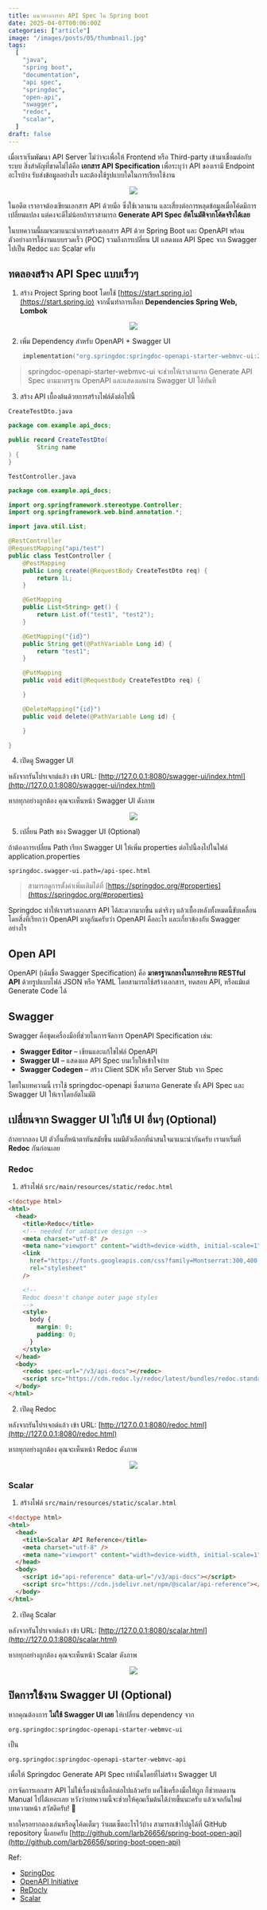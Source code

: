 ```yaml
---
title: แนวทางการทำ API Spec ใน Spring boot
date: 2025-04-07T00:06:00Z
categories: ["article"]
image: "/images/posts/05/thumbnail.jpg"
tags:
  [
    "java",
    "spring boot",
    "documentation",
    "api spec",
    "springdoc",
    "open-api",
    "swagger",
    "redoc",
    "scalar",
  ]
draft: false
---
```


เมื่อเราเริ่มพัฒนา API Server ไม่ว่าจะเพื่อให้ Frontend หรือ Third-party เข้ามาเชื่อมต่อกับระบบ สิ่งสำคัญที่ขาดไม่ได้คือ **เอกสาร API Specification** เพื่อระบุว่า API ของเรามี Endpoint อะไรบ้าง รับส่งข้อมูลอย่างไร และต้องใช้รูปแบบใดในการเรียกใช้งาน

<p align="center">
  <img src="/images/posts/05/image.png" />
</p>

ในอดีต เราอาจต้องเขียนเอกสาร API ด้วยมือ ซึ่งใช้เวลานาน และเสี่ยงต่อการหลุดข้อมูลเมื่อโค้ดมีการเปลี่ยนแปลง แต่คงจะดีไม่น้อยถ้าเราสามารถ **Generate API Spec อัตโนมัติจากโค้ดจริงได้เลย**

ในบทความนี้ผมจะมาแนะนำการสร้างเอกสาร API ด้วย Spring Boot และ OpenAPI พร้อมตัวอย่างการใช้งานแบบรวดเร็ว (POC) รวมถึงการเปลี่ยน UI แสดงผล API Spec จาก Swagger ไปเป็น Redoc และ Scalar ครับ

## ทดลองสร้าง API Spec แบบเร็วๆ

1. สร้าง Project Spring boot โดยใช้ [https://start.spring.io](https://start.spring.io) จากนั้นทำการเลือก **Dependencies Spring Web, Lombok**

<p align="center">
  <img src="/images/posts/05/image 1.png" />
</p>

2. เพิ่ม Dependency สำหรับ OpenAPI + Swagger UI

```kotlin
    implementation("org.springdoc:springdoc-openapi-starter-webmvc-ui:2.8.6")
```

> springdoc-openapi-starter-webmvc-ui จะช่วยให้เราสามารถ Generate API Spec ตามมาตรฐาน OpenAPI และแสดงผลผ่าน Swagger UI ได้ทันที

3. สร้าง API เบื้องต้นด้วยการสร้างไฟล์ดังต่อไปนี้

`CreateTestDto.java`

```java
package com.example.api_docs;

public record CreateTestDto(
        String name
) {
}
```

`TestController.java`

```java
package com.example.api_docs;

import org.springframework.stereotype.Controller;
import org.springframework.web.bind.annotation.*;

import java.util.List;

@RestController
@RequestMapping("api/test")
public class TestController {
    @PostMapping
    public Long create(@RequestBody CreateTestDto req) {
        return 1L;
    }

    @GetMapping
    public List<String> get() {
        return List.of("test1", "test2");
    }

    @GetMapping("{id}")
    public String get(@PathVariable Long id) {
        return "test1";
    }

    @PutMapping
    public void edit(@RequestBody CreateTestDto req) {

    }

    @DeleteMapping("{id}")
    public void delete(@PathVariable Long id) {

    }

}

```

4. เปิดดู Swagger UI

หลังจากรันโปรเจกต์แล้ว เข้า URL: [http://127.0.0.1:8080/swagger-ui/index.html](http://127.0.0.1:8080/swagger-ui/index.html)

หากทุกอย่างถูกต้อง คุณจะเห็นหน้า Swagger UI ดังภาพ

<p align="center">
  <img src="/images/posts/05/image 2.png" />
</p>

5. เปลี่ยน Path ของ Swagger UI (Optional)

ถ้าต้องการเปลี่ยน Path เรียก Swagger UI ให้เพิ่ม properties ต่อไปนี้ลงไปในไฟล์ application.properties

```
springdoc.swagger-ui.path=/api-spec.html
```

> สามารถดูการตั้งค่าเพิ่มเติมได้ที่ [https://springdoc.org/#properties](https://springdoc.org/#properties)

Springdoc ทำให้เราสร้างเอกสาร API ได้สะดวกมากขึ้น แต่จริงๆ แล้วเบื้องหลังทั้งหมดนี้ขับเคลื่อนโดยสิ่งที่เรียกว่า OpenAPI มาดูกันครับว่า OpenAPI คืออะไร และเกี่ยวข้องกับ Swagger อย่างไร

## Open API

OpenAPI (เดิมชื่อ Swagger Specification) คือ **มาตรฐานกลางในการอธิบาย RESTful API** ด้วยรูปแบบไฟล์ JSON หรือ YAML โดยสามารถใช้สร้างเอกสาร, ทดสอบ API, หรือแม้แต่ Generate Code ได้

## Swagger

Swagger คือชุดเครื่องมือที่ช่วยในการจัดการ OpenAPI Specification เช่น:

- **Swagger Editor** – เขียนและแก้ไขไฟล์ OpenAPI
- **Swagger UI** – แสดงผล API Spec บนเว็บให้เข้าใจง่าย
- **Swagger Codegen** – สร้าง Client SDK หรือ Server Stub จาก Spec

โดยในบทความนี้ เราใช้ springdoc-openapi ซึ่งสามารถ Generate ทั้ง API Spec และ Swagger UI ให้เราโดยอัตโนมัติ

## **เปลี่ยนจาก Swagger UI ไปใช้ UI อื่นๆ (Optional)**

ถ้าอยากลอง UI ตัวอื่นที่หน้าตาทันสมัยขึ้น ผมมีตัวเลือกที่น่าสนใจมาแนะนำกันครับ เรามาเริ่มที่ **Redoc** กันก่อนเลย

### Redoc

1. สร้างไฟล์ `src/main/resources/static/redoc.html`

```html
<!doctype html>
<html>
  <head>
    <title>Redoc</title>
    <!-- needed for adaptive design -->
    <meta charset="utf-8" />
    <meta name="viewport" content="width=device-width, initial-scale=1" />
    <link
      href="https://fonts.googleapis.com/css?family=Montserrat:300,400,700|Roboto:300,400,700"
      rel="stylesheet"
    />

    <!--
    Redoc doesn't change outer page styles
    -->
    <style>
      body {
        margin: 0;
        padding: 0;
      }
    </style>
  </head>
  <body>
    <redoc spec-url="/v3/api-docs"></redoc>
    <script src="https://cdn.redoc.ly/redoc/latest/bundles/redoc.standalone.js"></script>
  </body>
</html>
```

2. เปิดดู Redoc

หลังจากรันโปรเจกต์แล้ว เข้า URL: [http://127.0.0.1:8080/redoc.html](http://127.0.0.1:8080/redoc.html)

หากทุกอย่างถูกต้อง คุณจะเห็นหน้า Redoc ดังภาพ

<p align="center">
  <img src="/images/posts/05/image 3.png" />
</p>

### Scalar

1. สร้างไฟล์ `src/main/resources/static/scalar.html`

```html
<!doctype html>
<html>
  <head>
    <title>Scalar API Reference</title>
    <meta charset="utf-8" />
    <meta name="viewport" content="width=device-width, initial-scale=1" />
  </head>
  <body>
    <script id="api-reference" data-url="/v3/api-docs"></script>
    <script src="https://cdn.jsdelivr.net/npm/@scalar/api-reference"></script>
  </body>
</html>
```

2. เปิดดู Scalar

หลังจากรันโปรเจกต์แล้ว เข้า URL: [http://127.0.0.1:8080/scalar.html](http://127.0.0.1:8080/scalar.html)

หากทุกอย่างถูกต้อง คุณจะเห็นหน้า Scalar ดังภาพ

<p align="center">
  <img src="/images/posts/05/image 4.png" />
</p>

## ปิดการใช้งาน Swagger UI (Optional)

หากคุณต้องการ **ไม่ใช้ Swagger UI เลย** ให้เปลี่ยน dependency จาก

```
org.springdoc:springdoc-openapi-starter-webmvc-ui
```

เป็น

```
org.springdoc:springdoc-openapi-starter-webmvc-api
```

เพื่อให้ Springdoc Generate API Spec เท่านั้นโดยที่ไม่สร้าง Swagger UI

การจัดการเอกสาร API ไม่ใช่เรื่องน่าเบื่ออีกต่อไปแล้วครับ แค่ใช้เครื่องมือให้ถูก ก็ช่วยลดงาน Manual ไปได้เยอะเลย หวังว่าบทความนี้จะช่วยให้คุณเริ่มต้นได้ง่ายขึ้นนะครับ แล้วเจอกันใหม่บทความหน้า สวัสดีครับ! 🚀

หากใครอยากลองเล่นหรือดูโค้ดเต็มๆ ว่าผมเซ็ตอะไรไว้บ้าง สามารถเข้าไปดูได้ที่ GitHub repository นี้เลยครับ [http://github.com/larb26656/spring-boot-open-api](http://github.com/larb26656/spring-boot-open-api)

Ref:

- [SpringDoc](https://springdoc.org)
- [OpenAPI Initiative](https://www.openapis.org)
- [ReDocly](https://redocly.com)
- [Scalar](https://scalar.com)
